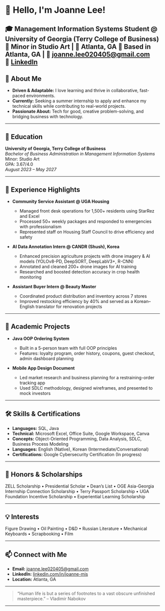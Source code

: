 # 👋 Hello, I'm Joanne Lee!

🎓 **Management Information Systems Student @ University of Georgia (Terry College of Business)**  
🎨 Minor in Studio Art | 📍 Atlanta, GA
📍 Based in Atlanta, GA | 📧 [joanne.lee020405@gmail.com](mailto:joanne.lee020405@gmail.com)  
💼 [LinkedIn](https://www.linkedin.com/in/joanne-mis)
---

## 🌱 About Me

- **Driven & Adaptable:** I love learning and thrive in collaborative, fast-paced environments.
- **Currently:** Seeking a summer internship to apply and enhance my technical skills while contributing to real-world projects.
- **Passionate About:** Tech for good, creative problem-solving, and bridging business with technology.
  
---

## 🏫 Education

**University of Georgia, Terry College of Business**  
_Bachelor of Business Administration in Management Information Systems_  
Minor: Studio Art  
GPA: 3.67/4.0  
_August 2023 – May 2027_

---

## 💼 Experience Highlights

- **Community Service Assistant @ UGA Housing**
  - Managed front desk operations for 1,500+ residents using StarRez and Excel
  - Processed 50+ weekly packages and responded to emergencies with professionalism
  - Represented staff on Housing Staff Council to drive efficiency and safety

- **AI Data Annotation Intern @ CANDR (Shush), Korea**
  - Enhanced precision agriculture projects with drone imagery & AI models (YOLOv8-PD, DeepSORT, DeepLabV3+, R-CNN)
  - Annotated and cleaned 200+ drone images for AI training
  - Researched and boosted detection accuracy in crop health monitoring

- **Assistant Buyer Intern @ Beauty Master**
  - Coordinated product distribution and inventory across 7 stores
  - Improved restocking efficiency by 40% and served as a Korean–English translator for renovation projects

---

## 🚀 Academic Projects

- **Java OOP Ordering System**
  - Built in a 5-person team with full OOP principles
  - Features: loyalty program, order history, coupons, guest checkout, admin dashboard planning

- **Mobile App Design Document**
  - Led market research and business planning for a restraining-order tracking app
  - Used SDLC methodology, designed wireframes, and presented to mock investors

---

## 🛠️ Skills & Certifications

- **Languages:** SQL, Java
- **Technical:** Microsoft Excel, Office Suite, Google Workspace, Canva
- **Concepts:** Object-Oriented Programming, Data Analysis, SDLC, Business Process Modeling 
- **Languages:** English (Native), Korean (Intermediate/Conversational)
- **Certifications:** Google Cybersecurity Certification (In progress)

---

## 🏅 Honors & Scholarships

ZELL Scholarship • Presidential Scholar • Dean’s List • OGE Asia-Georgia Internship Connection Scholarship • Terry Passport Scholarship • UGA Foundation Incentive Scholarship • Experiential Learning Scholarship

---

## 💡 Interests

Figure Drawing • Oil Painting • D&D • Russian Literature • Mechanical Keyboards • Scrapbooking • Film

---

## 📫 Connect with Me

- **Email:** [joanne.lee020405@gmail.com](mailto:joanne.lee020405@gmail.com)
- **LinkedIn:** [linkedin.com/in/joanne-mis](https://linkedin.com/in/joanne-mis)
- **Location:** Atlanta, GA

---

> “Human life is but a series of footnotes to a vast obscure unfinished masterpiece.” – Vladimir Nabokov

---

<!--
✨ Thanks for visiting my profile! Let's connect and build something amazing together.
-->

